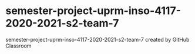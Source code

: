 # semester-project-uprm-inso-4117-2020-2021-s2-team-7
semester-project-uprm-inso-4117-2020-2021-s2-team-7 created by GitHub Classroom
